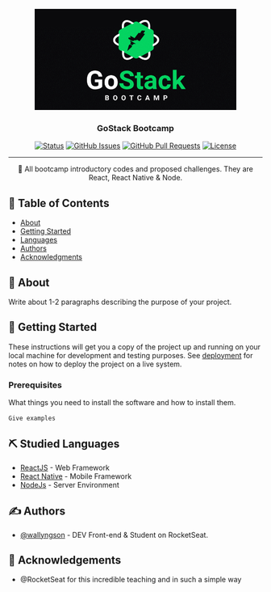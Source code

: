 <p align="center">
  <a href="" rel="noopener">
 <img width=400px height=200px src="assets/gostack.png" alt="GoStack logo"></a>
</p>

<h3 align="center">GoStack Bootcamp</h3>

<div align="center">

[![Status](https://img.shields.io/badge/status-active-success.svg)]()
[![GitHub Issues](https://img.shields.io/github/issues/kylelobo/The-Documentation-Compendium.svg)](https://github.com/kylelobo/The-Documentation-Compendium/issues)
[![GitHub Pull Requests](https://img.shields.io/github/issues-pr/kylelobo/The-Documentation-Compendium.svg)](https://github.com/kylelobo/The-Documentation-Compendium/pulls)
[![License](https://img.shields.io/badge/license-MIT-blue.svg)](/LICENSE)

</div>

---

<p align="center"> 🚩 All bootcamp introductory codes and proposed challenges. They are React, React Native & Node.
    <br> 
</p>

## 📝 Table of Contents

- [About](#about)
- [Getting Started](#getting_started)
- [Languages](#languages)
- [Authors](#authors)
- [Acknowledgments](#acknowledgement)

## 🧐 About <a name = "about"></a>

Write about 1-2 paragraphs describing the purpose of your project.

## 🏁 Getting Started <a name = "getting_started"></a>

These instructions will get you a copy of the project up and running on your local machine for development and testing purposes. See [deployment](#deployment) for notes on how to deploy the project on a live system.

### Prerequisites

What things you need to install the software and how to install them.

```
Give examples
```
## ⛏️ Studied Languages <a name = "languages"></a>

- [ReactJS](https://pt-br.reactjs.org/) - Web Framework
- [React Native](https://reactnative.dev/) - Mobile Framework
- [NodeJs](https://nodejs.org/pt-br/) - Server Environment

## ✍️ Authors <a name = "authors"></a>

- [@wallyngson](https://github.com/wallyngson) - DEV Front-end & Student on RocketSeat.

## 🎉 Acknowledgements <a name = "acknowledgement"></a>

- @RocketSeat for this incredible teaching and in such a simple way
